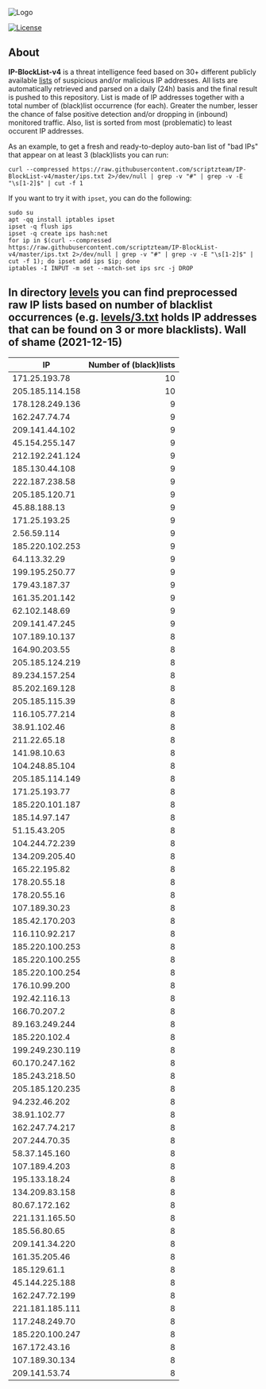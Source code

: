 ![Logo](https://i.imgur.com/PyKLAe7.png)

[![License](https://img.shields.io/badge/license-The_Unlicense-red.svg)](https://unlicense.org/)

About
----

**IP-BlockList-v4** is a threat intelligence feed based on 30+ different publicly available [lists](https://github.com/stamparm/maltrail) of suspicious and/or malicious IP addresses. All lists are automatically retrieved and parsed on a daily (24h) basis and the final result is pushed to this repository. List is made of IP addresses together with a total number of (black)list occurrence (for each). Greater the number, lesser the chance of false positive detection and/or dropping in (inbound) monitored traffic. Also, list is sorted from most (problematic) to least occurent IP addresses.

As an example, to get a fresh and ready-to-deploy auto-ban list of "bad IPs" that appear on at least 3 (black)lists you can run:

```
curl --compressed https://raw.githubusercontent.com/scriptzteam/IP-BlockList-v4/master/ips.txt 2>/dev/null | grep -v "#" | grep -v -E "\s[1-2]$" | cut -f 1
```

If you want to try it with `ipset`, you can do the following:

```
sudo su
apt -qq install iptables ipset
ipset -q flush ips
ipset -q create ips hash:net
for ip in $(curl --compressed https://raw.githubusercontent.com/scriptzteam/IP-BlockList-v4/master/ips.txt 2>/dev/null | grep -v "#" | grep -v -E "\s[1-2]$" | cut -f 1); do ipset add ips $ip; done
iptables -I INPUT -m set --match-set ips src -j DROP
```

In directory [levels](levels) you can find preprocessed raw IP lists based on number of blacklist occurrences (e.g. [levels/3.txt](levels/3.txt) holds IP addresses that can be found on 3 or more blacklists).
Wall of shame (2021-12-15)
----

|IP|Number of (black)lists|
|---|--:|
171.25.193.78|10
205.185.114.158|10
178.128.249.136|9
162.247.74.74|9
209.141.44.102|9
45.154.255.147|9
212.192.241.124|9
185.130.44.108|9
222.187.238.58|9
205.185.120.71|9
45.88.188.13|9
171.25.193.25|9
2.56.59.114|9
185.220.102.253|9
64.113.32.29|9
199.195.250.77|9
179.43.187.37|9
161.35.201.142|9
62.102.148.69|9
209.141.47.245|9
107.189.10.137|8
164.90.203.55|8
205.185.124.219|8
89.234.157.254|8
85.202.169.128|8
205.185.115.39|8
116.105.77.214|8
38.91.102.46|8
211.22.65.18|8
141.98.10.63|8
104.248.85.104|8
205.185.114.149|8
171.25.193.77|8
185.220.101.187|8
185.14.97.147|8
51.15.43.205|8
104.244.72.239|8
134.209.205.40|8
165.22.195.82|8
178.20.55.18|8
178.20.55.16|8
107.189.30.23|8
185.42.170.203|8
116.110.92.217|8
185.220.100.253|8
185.220.100.255|8
185.220.100.254|8
176.10.99.200|8
192.42.116.13|8
166.70.207.2|8
89.163.249.244|8
185.220.102.4|8
199.249.230.119|8
60.170.247.162|8
185.243.218.50|8
205.185.120.235|8
94.232.46.202|8
38.91.102.77|8
162.247.74.217|8
207.244.70.35|8
58.37.145.160|8
107.189.4.203|8
195.133.18.24|8
134.209.83.158|8
80.67.172.162|8
221.131.165.50|8
185.56.80.65|8
209.141.34.220|8
161.35.205.46|8
185.129.61.1|8
45.144.225.188|8
162.247.72.199|8
221.181.185.111|8
117.248.249.70|8
185.220.100.247|8
167.172.43.16|8
107.189.30.134|8
209.141.53.74|8
